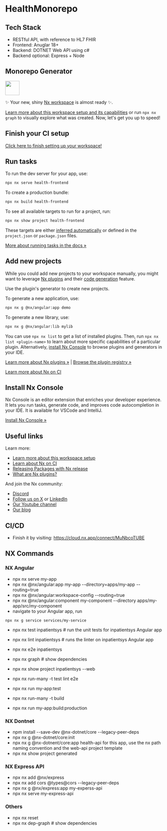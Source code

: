 # HealthMonorepo
## Tech Stack
- RESTful API, with reference to HL7 FHIR
- Frontend: Anuglar 18+
- Backend:  DOTNET Web API using c#
- Backend optional: Express + Node

## Monorepo Generator

<a alt="Nx logo" href="https://nx.dev" target="_blank" rel="noreferrer"><img src="https://raw.githubusercontent.com/nrwl/nx/master/images/nx-logo.png" width="45"></a>

✨ Your new, shiny [Nx workspace](https://nx.dev) is almost ready ✨.

[Learn more about this workspace setup and its capabilities](https://nx.dev/getting-started/tutorials/angular-monorepo-tutorial?utm_source=nx_project&amp;utm_medium=readme&amp;utm_campaign=nx_projects) or run `npx nx graph` to visually explore what was created. Now, let's get you up to speed!

## Finish your CI setup

[Click here to finish setting up your workspace!](https://cloud.nx.app/connect/WststNCCMJ)


## Run tasks

To run the dev server for your app, use:

```sh
npx nx serve health-frontend
```

To create a production bundle:

```sh
npx nx build health-frontend
```

To see all available targets to run for a project, run:

```sh
npx nx show project health-frontend
```
        
These targets are either [inferred automatically](https://nx.dev/concepts/inferred-tasks?utm_source=nx_project&utm_medium=readme&utm_campaign=nx_projects) or defined in the `project.json` or `package.json` files.

[More about running tasks in the docs &raquo;](https://nx.dev/features/run-tasks?utm_source=nx_project&utm_medium=readme&utm_campaign=nx_projects)

## Add new projects

While you could add new projects to your workspace manually, you might want to leverage [Nx plugins](https://nx.dev/concepts/nx-plugins?utm_source=nx_project&utm_medium=readme&utm_campaign=nx_projects) and their [code generation](https://nx.dev/features/generate-code?utm_source=nx_project&utm_medium=readme&utm_campaign=nx_projects) feature.

Use the plugin's generator to create new projects.

To generate a new application, use:

```sh
npx nx g @nx/angular:app demo
```

To generate a new library, use:

```sh
npx nx g @nx/angular:lib mylib
```

You can use `npx nx list` to get a list of installed plugins. Then, run `npx nx list <plugin-name>` to learn about more specific capabilities of a particular plugin. Alternatively, [install Nx Console](https://nx.dev/getting-started/editor-setup?utm_source=nx_project&utm_medium=readme&utm_campaign=nx_projects) to browse plugins and generators in your IDE.

[Learn more about Nx plugins &raquo;](https://nx.dev/concepts/nx-plugins?utm_source=nx_project&utm_medium=readme&utm_campaign=nx_projects) | [Browse the plugin registry &raquo;](https://nx.dev/plugin-registry?utm_source=nx_project&utm_medium=readme&utm_campaign=nx_projects)


[Learn more about Nx on CI](https://nx.dev/ci/intro/ci-with-nx#ready-get-started-with-your-provider?utm_source=nx_project&utm_medium=readme&utm_campaign=nx_projects)

## Install Nx Console

Nx Console is an editor extension that enriches your developer experience. It lets you run tasks, generate code, and improves code autocompletion in your IDE. It is available for VSCode and IntelliJ.

[Install Nx Console &raquo;](https://nx.dev/getting-started/editor-setup?utm_source=nx_project&utm_medium=readme&utm_campaign=nx_projects)

## Useful links

Learn more:

- [Learn more about this workspace setup](https://nx.dev/getting-started/tutorials/angular-monorepo-tutorial?utm_source=nx_project&amp;utm_medium=readme&amp;utm_campaign=nx_projects)
- [Learn about Nx on CI](https://nx.dev/ci/intro/ci-with-nx?utm_source=nx_project&utm_medium=readme&utm_campaign=nx_projects)
- [Releasing Packages with Nx release](https://nx.dev/features/manage-releases?utm_source=nx_project&utm_medium=readme&utm_campaign=nx_projects)
- [What are Nx plugins?](https://nx.dev/concepts/nx-plugins?utm_source=nx_project&utm_medium=readme&utm_campaign=nx_projects)

And join the Nx community:
- [Discord](https://go.nx.dev/community)
- [Follow us on X](https://twitter.com/nxdevtools) or [LinkedIn](https://www.linkedin.com/company/nrwl)
- [Our Youtube channel](https://www.youtube.com/@nxdevtools)
- [Our blog](https://nx.dev/blog?utm_source=nx_project&utm_medium=readme&utm_campaign=nx_projects)

## CI/CD
- Finish it by visiting: https://cloud.nx.app/connect/MuNbcoTUBE

## NX Commands
### NX Angular
- npx nx serve my-app
- npx nx @nx/angular:app  my-app --directory=apps/my-app --routing=true
- npx nx @nx/angular:workspace-config --routing=true
- npx nx @nx/angular:component my-component --directory apps/my-app/src/my-component
-  navigate to your Angular app, run 
```
npx nx g service services/my-service
```

- npx nx test inpatientsys # run the unit tests for inpatientsys Angular app
- npx nx lint inpatientsys # runs the linter on inpatientsys Angular app
- npx nx e2e inpatientsys

- npx nx graph  # show dependencies
- npx nx show project inpatientsys --web
- npx nx run-many -t test lint e2e
- npx nx run my-app:test
- npx nx run-many -t build
- npx nx run my-app:build:production
### NX Dontnet
- npm install --save-dev @nx-dotnet/core --legacy-peer-deps
- npx nx g @nx-dotnet/core:init
- npx nx g @nx-dotnent/core:app health-api 
for this app, use the nx path naming convention and the web-api project template
- npx nx show project generated
### NX Express API
- npx nx add @nx/express
- npx nx add cors @types@cors --legacy-peer-deps
- npx nx g @nx/express:app my-experss-api 
- npx nx serve my-express-api
### Others
- npx nx reset
- npx nx dep-graph # show dependencies
